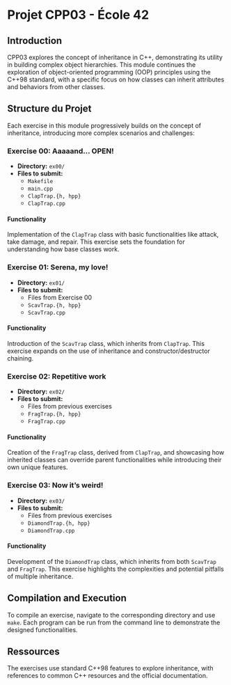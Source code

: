 # **Projet CPP03 - École 42**

## Introduction
CPP03 explores the concept of inheritance in C++, demonstrating its utility in building complex object hierarchies. This module continues the exploration of object-oriented programming (OOP) principles using the C++98 standard, with a specific focus on how classes can inherit attributes and behaviors from other classes.

## Structure du Projet
Each exercise in this module progressively builds on the concept of inheritance, introducing more complex scenarios and challenges:

### Exercise 00: Aaaaand... OPEN!
- **Directory:** `ex00/`
- **Files to submit:**
  - `Makefile`
  - `main.cpp`
  - `ClapTrap.{h, hpp}`
  - `ClapTrap.cpp`

#### Functionality
Implementation of the `ClapTrap` class with basic functionalities like attack, take damage, and repair. This exercise sets the foundation for understanding how base classes work.

### Exercise 01: Serena, my love!
- **Directory:** `ex01/`
- **Files to submit:** 
  - Files from Exercise 00
  - `ScavTrap.{h, hpp}`
  - `ScavTrap.cpp`

#### Functionality
Introduction of the `ScavTrap` class, which inherits from `ClapTrap`. This exercise expands on the use of inheritance and constructor/destructor chaining.

### Exercise 02: Repetitive work
- **Directory:** `ex02/`
- **Files to submit:**
  - Files from previous exercises
  - `FragTrap.{h, hpp}`
  - `FragTrap.cpp`

#### Functionality
Creation of the `FragTrap` class, derived from `ClapTrap`, and showcasing how inherited classes can override parent functionalities while introducing their own unique features.

### Exercise 03: Now it’s weird!
- **Directory:** `ex03/`
- **Files to submit:**
  - Files from previous exercises
  - `DiamondTrap.{h, hpp}`
  - `DiamondTrap.cpp`

#### Functionality
Development of the `DiamondTrap` class, which inherits from both `ScavTrap` and `FragTrap`. This exercise highlights the complexities and potential pitfalls of multiple inheritance.

## Compilation and Execution
To compile an exercise, navigate to the corresponding directory and use `make`. Each program can be run from the command line to demonstrate the designed functionalities.

## Ressources
The exercises use standard C++98 features to explore inheritance, with references to common C++ resources and the official documentation.
